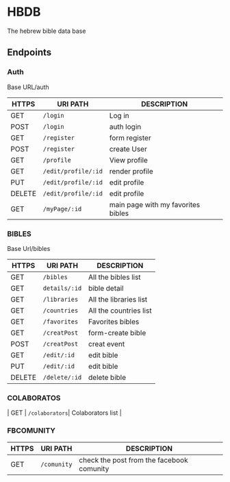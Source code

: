 # HBDB
The hebrew bible data base

## Endpoints

### Auth

Base URL/auth

| HTTPS | URI PATH | DESCRIPTION | 
|-------|------|-------------|
| GET | `/login`| Log in |
| POST | `/login`| auth login |
| GET | `/register`| form register |
| POST | `/register `| create User |
| GET | `/profile `| View profile |
| GET | `/edit/profile/:id`| render profile  |
| PUT | `/edit/profile/:id`| edit profile |
| DELETE| `/edit/profile/:id`| edit profile |
| GET | `/myPage/:id`| main page with my favorites bibles |


### BIBLES

Base Url/bibles

| HTTPS | URI PATH | DESCRIPTION | 
|-------|------|-------------|
| GET	| `/bibles`|	All the bibles list | 
| GET	| `details/:id`|	bible detail | 
| GET	| `/libraries`|	All the libraries list |
| GET	| `/countries`|	All the countries list |
| GET	| `/favorites`|Favorites bibles |
| GET	| `/creatPost`| form-create bible |
| POST | `/creatPost`	| creat event |
| GET	| `/edit/:id`| edit bible |
| PUT | `/edit/:id`| edit bible |
| DELETE | `/delete/:id`| delete bible |

### COLABORATOS
| GET	| `/colaborators`|	Colaborators list |

### FBCOMUNITY

| HTTPS | URI PATH | DESCRIPTION | 
|-------|------|-------------|
| GET | `/comunity`| check the post from the facebook comunity |# hbdb-server
